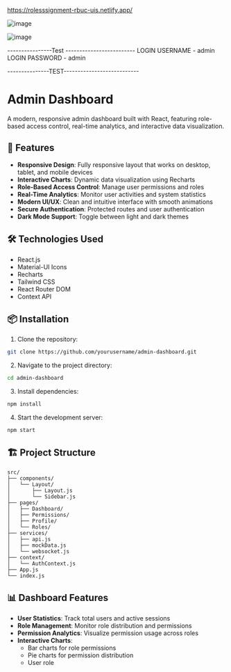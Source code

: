 
https://rolesssignment-rbuc-uis.netlify.app/


![image](https://github.com/user-attachments/assets/597589ed-4b7f-4aa9-b5f6-4fa9ad6e0dc4)

![image](https://github.com/user-attachments/assets/844677d7-25e3-4212-b7a0-70642120f950)



----------------Test -------------------------
LOGIN USERNAME  - admin
LOGIN PASSWORD - admin

---------------TEST---------------------------



# Admin Dashboard

A modern, responsive admin dashboard built with React, featuring role-based access control, real-time analytics, and interactive data visualization.

## 🚀 Features

- **Responsive Design**: Fully responsive layout that works on desktop, tablet, and mobile devices
- **Interactive Charts**: Dynamic data visualization using Recharts
- **Role-Based Access Control**: Manage user permissions and roles
- **Real-Time Analytics**: Monitor user activities and system statistics
- **Modern UI/UX**: Clean and intuitive interface with smooth animations
- **Secure Authentication**: Protected routes and user authentication
- **Dark Mode Support**: Toggle between light and dark themes

## 🛠️ Technologies Used

- React.js
- Material-UI Icons
- Recharts
- Tailwind CSS
- React Router DOM
- Context API

## 📦 Installation

1. Clone the repository:
```bash
git clone https://github.com/yourusername/admin-dashboard.git
```

2. Navigate to the project directory:
```bash
cd admin-dashboard
```

3. Install dependencies:
```bash
npm install
```

4. Start the development server:
```bash
npm start
```

## 🏗️ Project Structure

```
src/
├── components/
│   └── Layout/
│       ├── Layout.js
│       └── Sidebar.js
├── pages/
│   ├── Dashboard/
│   ├── Permissions/
│   ├── Profile/
│   └── Roles/
├── services/
│   ├── api.js
│   ├── mockData.js
│   └── websocket.js
├── context/
│   └── AuthContext.js
├── App.js
└── index.js
```

## 📊 Dashboard Features

- **User Statistics**: Track total users and active sessions
- **Role Management**: Monitor role distribution and permissions
- **Permission Analytics**: Visualize permission usage across roles
- **Interactive Charts**: 
  - Bar charts for role permissions
  - Pie charts for permission distribution
  - User role

